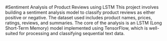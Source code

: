 #Sentiment Analysis of Product Reviews using LSTM
This project involves building a sentiment analysis model to classify product reviews as either positive or negative. The dataset used includes product names, prices, ratings, reviews, and summaries. The core of the analysis is an LSTM (Long Short-Term Memory) model implemented using TensorFlow, which is well-suited for processing and classifying sequential text data.
